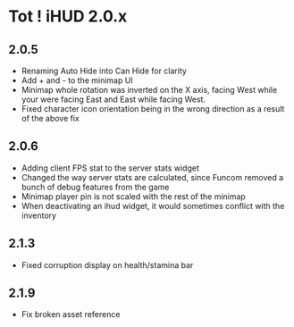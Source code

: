 # Tot ! iHUD 2.0.x

## 2.0.5
- Renaming Auto Hide into Can Hide for clarity
- Add + and - to the minimap UI
- Minimap whole rotation was inverted on the X axis, facing West while your were facing East and East while facing West.
- Fixed character icon orientation being in the wrong direction as a result of the above fix

## 2.0.6
- Adding client FPS stat to the server stats widget
- Changed the way server stats are calculated, since Funcom removed a bunch of debug features from the game
- Minimap player pin is not scaled with the rest of the minimap
- When deactivating an ihud widget, it would sometimes conflict with the inventory

## 2.1.3
- Fixed corruption display on health/stamina bar

## 2.1.9
- Fix broken asset reference